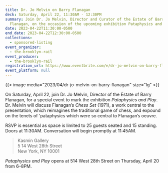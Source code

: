 ```yaml
---
title: Dr. Jo Melvin on Barry Flanagan
deck: Saturday, April 22, 11:30AM - 12:30PM
summary: Join Dr. Jo Melvin, Director and Curator of the Estate of Barry
  Flanagan, on the occasion of the upcoming exhibition Pataphysics and Play.
date: 2023-04-22T11:30:00-0500
end_date: 2023-04-22T12:30:00-0500
collections:
  - sponsored-listing
event_organizer:
  - the-brooklyn-rail
event_producer:
  - the-brooklyn-rail
registration_url: https://www.eventbrite.com/e/dr-jo-melvin-on-barry-flanagan-tickets-615128996387
event_platform: null
---
```

{{< image media="2023/04/dr-jo-melvin-on-barry-flanagan" size="lg" >}}

On Saturday, April 22, join Dr. Jo Melvin, Director of the Estate of Barry Flanagan, for a special event to mark the exhibition *Pataphysics and Play*. Dr. Melvin will discuss Flanagan’s *Chess Set* (1971), a work central to the presentation, which reimagines the traditional game of chess, and expound on the tenets of 'pataphysics which were so central to Flanagan’s oeuvre. 

RSVP is essential as space is limited to 25 guests seated and 15 standing. Doors at 11:30AM. Conversation will begin promptly at 11:45AM.

> Kasmin Gallery\
> 5 14 West 28th Street\
> New York, NY 10001

*Pataphysics and Play* opens at 514 West 28th Street on Thursday, April 20 from 6–8PM.